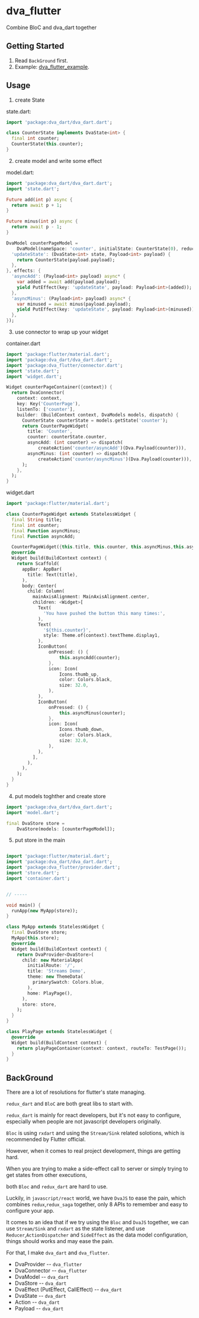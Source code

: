 # dva_flutter

Combine BloC and dva_dart together

## Getting Started

1. Read `BackGround` first.
2. Example: [dva_flutter_example](https://github.com/neeboo/dva_flutter_example).

## Usage

1. create State

state.dart:

```dart
import 'package:dva_dart/dva_dart.dart';

class CounterState implements DvaState<int> {
  final int counter;
  CounterState(this.counter);
}
```

2. create model and write some effect

model.dart:

```dart
import 'package:dva_dart/dva_dart.dart';
import 'state.dart';

Future add(int p) async {
  return await p + 1;
}

Future minus(int p) async {
  return await p - 1;
}

DvaModel counterPageModel =
    DvaModel(nameSpace: 'counter', initialState: CounterState(0), reducers: {
  'updateState': (DvaState<int> state, Payload<int> payload) {
    return CounterState(payload.payload);
  },
}, effects: {
  'asyncAdd': (Payload<int> payload) async* {
    var added = await add(payload.payload);
    yield PutEffect(key: 'updateState', payload: Payload<int>(added));
  },
  'asyncMinus': (Payload<int> payload) async* {
    var minused = await minus(payload.payload);
    yield PutEffect(key: 'updateState', payload: Payload<int>(minused));
  },
});
```

3. use connector to wrap up your widget

container.dart

```dart
import 'package:flutter/material.dart';
import 'package:dva_dart/dva_dart.dart';
import 'package:dva_flutter/connector.dart';
import 'state.dart';
import 'widget.dart';

Widget counterPageContainer({context}) {
  return DvaConnector(
    context: context,
    key: Key('CounterPage'),
    listenTo: ['counter'],
    builder: (BuildContext context, DvaModels models, dispatch) {
      CounterState counterState = models.getState('counter');
      return CounterPageWidget(
        title: 'Counter',
        counter: counterState.counter,
        asyncAdd: (int counter) => dispatch(
            createAction('counter/asyncAdd')(Dva.Payload(counter))),
        asyncMinus: (int counter) => dispatch(
            createAction('counter/asyncMinus')(Dva.Payload(counter))),
      );
    },
  );
}
```

widget.dart

```dart
import 'package:flutter/material.dart';

class CounterPageWidget extends StatelessWidget {
  final String title;
  final int counter;
  final Function asyncMinus;
  final Function asyncAdd;

  CounterPageWidget({this.title, this.counter, this.asyncMinus,this.asyncAdd});
  @override
  Widget build(BuildContext context) {
    return Scaffold(
      appBar: AppBar(
        title: Text(title),
      ),
      body: Center(
        child: Column(
          mainAxisAlignment: MainAxisAlignment.center,
          children: <Widget>[
            Text(
              'You have pushed the button this many times:',
            ),
            Text(
              '${this.counter}',
              style: Theme.of(context).textTheme.display1,
            ),
            IconButton(
                onPressed: () {
                    this.asyncAdd(counter);
                },
                icon: Icon(
                    Icons.thumb_up,
                    color: Colors.black,
                    size: 32.0,
                ),
            ),
            IconButton(
                onPressed: () {
                    this.asyncMinus(counter);
                },
                icon: Icon(
                    Icons.thumb_down,
                    color: Colors.black,
                    size: 32.0,
                ),
            ),
          ],
        ),
      ),
    );
  }
}

```

4. put models toghther and create store

```dart
import 'package:dva_dart/dva_dart.dart';
import 'model.dart';

final DvaStore store =
    DvaStore(models: [counterPageModel]);
```

5. put store in the main

```dart

import 'package:flutter/material.dart';
import 'package:dva_dart/dva_dart.dart';
import 'package:dva_flutter/provider.dart';
import 'store.dart';
import 'container.dart';


// -----

void main() {
  runApp(new MyApp(store));
}

class MyApp extends StatelessWidget {
  final DvaStore store;
  MyApp(this.store);
  @override
  Widget build(BuildContext context) {
    return DvaProvider<DvaStore>(
      child: new MaterialApp(
        initialRoute: '/',
        title: 'Streams Demo',
        theme: new ThemeData(
          primarySwatch: Colors.blue,
        ),
        home: PlayPage(),
      ),
      store: store,
    );
  }
}

class PlayPage extends StatelessWidget {
  @override
  Widget build(BuildContext context) {
    return playPageContainer(context: context, routeTo: TestPage());
  }
}


```

## BackGround

There are a lot of resolutions for flutter's state managing.

`redux_dart` and `BloC` are both great libs to start with.

`redux_dart` is mainly for react developers, but it's not easy to configure, especially when people are not javascript developers originally.

`Bloc` is using `rxdart` and using the `Stream/Sink` related solotions, which is recommended by Flutter official.

However, when it comes to real project development, things are getting hard.

When you are trying to make a side-effect call to server or simply trying to get states from other executions,

both `Bloc` and `redux_dart` are hard to use.

Luckily, in `javascript/react` world, we have `DvaJS` to ease the pain, which combines `redux`,`redux_saga` together, only 8 APIs to remember and easy to configure your app.

It comes to an idea that if we try using the `Bloc` and `DvaJS` together, we can use `Stream/Sink` and `rxdart` as the state listener, and use `Reducer`,`ActionDispatcher` and `SideEffect` as the data model configuration, things should works and may ease the pain.

For that, I make `dva_dart` and `dva_flutter`.

- DvaProvider -- `dva_flutter`
- DvaConnector -- `dva_flutter`
- DvaModel -- `dva_dart`
- DvaStore -- `dva_dart`
- DvaEffect (PutEffect, CallEffect) -- `dva_dart`
- DvaState -- `dva_dart`
- Action -- `dva_dart`
- Payload -- `dva_dart`
